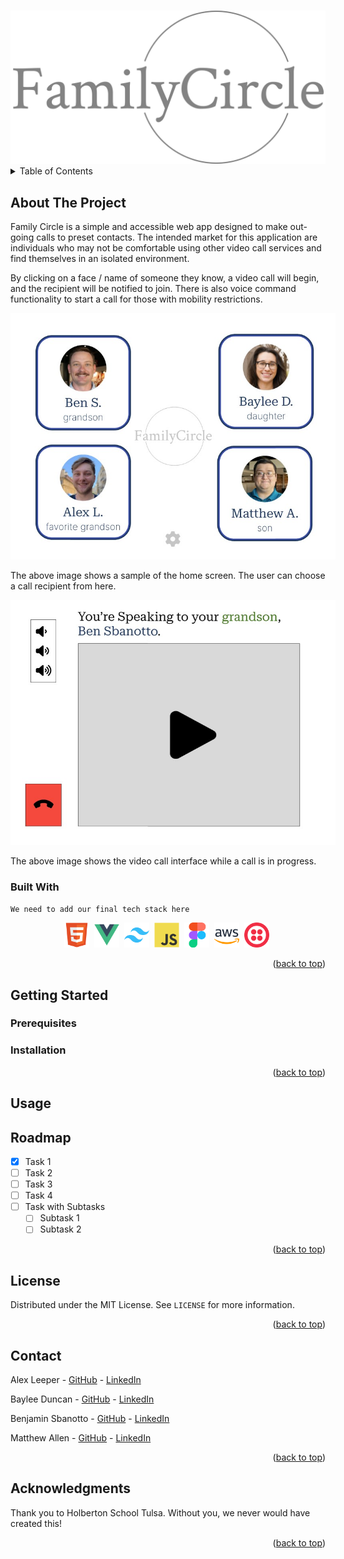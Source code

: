 <a name="readme-top"></a>
<!-- PROJECT LOGO -->
<!--suppress HtmlDeprecatedAttribute -->
<br />
<div align="center">
  <a href="https://github.com/Family-Circle-capstone/family-circle-capstone">
    <img src="./family-circle/public/readme/logo.png" alt="FamilyCircle Logo">
  </a>
</div>
<!-- TABLE OF CONTENTS -->
<details>
  <summary>Table of Contents</summary>
  <ol>
    <li>
      <a href="#about-the-project">About The Project</a>
      <ul>
        <li><a href="#built-with">Built With</a></li>
      </ul>
    </li>
    <li>
      <a href="#getting-started">Getting Started</a>
      <ul>
        <li><a href="#prerequisites">Prerequisites</a></li>
        <li><a href="#installation">Installation</a></li>
      </ul>
    </li>
    <li><a href="#usage">Usage</a></li>
    <li><a href="#roadmap">Roadmap</a></li>
    <li><a href="#contributing">Contributing</a></li>
    <li><a href="#license">License</a></li>
    <li><a href="#contact">Contact</a></li>
    <li><a href="#acknowledgments">Acknowledgments</a></li>
  </ol>
</details>



<!-- ABOUT THE PROJECT -->
## About The Project
Family Circle is a simple and accessible web app designed to make out-going calls to preset contacts. The intended market for this application are individuals who may not be comfortable using other video call services and find themselves in an isolated environment.

By clicking on a face / name of someone they know, a video call will begin, and the recipient will be notified to join. There is also voice command functionality to start a call for those with mobility restrictions.

<div align="center">
    <img style='border: 8px solid #FFFFFF' src="./family-circle/public/readme/home_screen.jpg" alt="Logo">
</div>

The above image shows a sample of the home screen. The user can choose a call recipient from here.

<div align="center">
    <img style='border: 8px solid #FFFFFF' src="./family-circle/public/readme/video_interface.jpg" alt="Logo">
</div>

The above image shows the video call interface while a call is in progress.

### Built With
`We need to add our final tech stack here`

<div align=center>
  <img src="https://github.com/devicons/devicon/blob/master/icons/html5/html5-original.svg" title="HTML5" alt="HTML5" width="40" height="40"/>&nbsp;
  <img src="https://github.com/devicons/devicon/blob/master/icons/vuejs/vuejs-original.svg" title="Vue" alt="Vue" width="40" height="40"/>&nbsp;
  <img src="https://github.com/devicons/devicon/blob/master/icons/tailwindcss/tailwindcss-plain.svg" title="TailwindsCSS" alt="TailwindsCSS" height="40" width="40"/>&nbsp;
  <img src="https://github.com/devicons/devicon/blob/master/icons/javascript/javascript-original.svg" title="JavaScript" alt="JavaScript" width="40" height="40"/>&nbsp;
  <img src="https://github.com/devicons/devicon/blob/master/icons/figma/figma-original.svg" title="Figma" alt="Figma" width="40" height="40"/>&nbsp;
  <img src="./family-circle/public/readme/aws-svgrepo-com.svg" title="AWS" alt="AWS" width="40" height="40"/>&nbsp;
  <img src="./family-circle/public/readme/twilio-svgrepo-com.svg" title="Twilio" alt="Twilio" width="40" height="40"/>&nbsp;
</div>

<p align="right">(<a href="#readme-top">back to top</a>)</p>

<!-- GETTING STARTED -->
## Getting Started

### Prerequisites

### Installation
<p align="right">(<a href="#readme-top">back to top</a>)</p>

<!-- USAGE EXAMPLES -->
## Usage

<!-- ROADMAP -->
## Roadmap

- [x] Task 1
- [ ] Task 2
- [ ] Task 3
- [ ] Task 4
- [ ] Task with Subtasks
    - [ ] Subtask 1
    - [ ] Subtask 2

<p align="right">(<a href="#readme-top">back to top</a>)</p>

<!-- LICENSE -->
## License

Distributed under the MIT License. See `LICENSE` for more information.

<p align="right">(<a href="#readme-top">back to top</a>)</p>

<!-- CONTACT -->
## Contact

Alex Leeper - [GitHub](https://github.com/alixvox?tab=repositories) - [LinkedIn](https://www.linkedin.com/in/jalexleeper/)

Baylee Duncan - [GitHub](https://github.com/b-duncs) - [LinkedIn](https://www.linkedin.com/in/baylee-bowen/)

Benjamin Sbanotto - [GitHub](https://github.com/bsbanotto) - [LinkedIn](https://www.linkedin.com/in/ben-sbanotto/)

Matthew Allen - [GitHub](https://github.com/mdallen5393) - [LinkedIn](https://www.linkedin.com/in/itsmatthewallen/)


<p align="right">(<a href="#readme-top">back to top</a>)</p>

<!-- ACKNOWLEDGMENTS -->
## Acknowledgments

Thank you to Holberton School Tulsa. Without you, we never would have created this!

<p align="right">(<a href="#readme-top">back to top</a>)</p>
